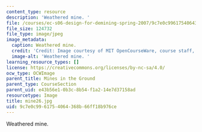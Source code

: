```yaml
---
content_type: resource
description: 'Weathered mine. '
file: /courses/ec-s06-design-for-demining-spring-2007/9c7e0c9961754064368b66ff18b976ce_mine26.jpg
file_size: 124732
file_type: image/jpeg
image_metadata:
  caption: Weathered mine.
  credit: 'Credit: Image courtesy of MIT OpenCourseWare, course staff, and students.'
  image-alt: 'Weathered mine. '
learning_resource_types: []
license: https://creativecommons.org/licenses/by-nc-sa/4.0/
ocw_type: OCWImage
parent_title: Mines in the Ground
parent_type: CourseSection
parent_uid: e43b56e1-0b3c-8b54-f1a2-14e7d37158ad
resourcetype: Image
title: mine26.jpg
uid: 9c7e0c99-6175-4064-368b-66ff18b976ce
---
```

Weathered mine. 